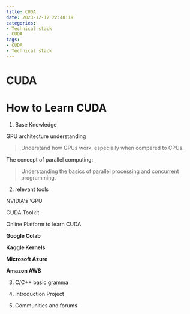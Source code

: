 ```yaml
---
title: CUDA
date: 2023-12-12 22:48:19
categories:
- Technical stack
- CUDA
tags: 
- CUDA
- Technical stack
---
```


# CUDA

<!-- more -->

# How to Learn CUDA

1. Base Knowledge

GPU architecture understanding 

> Understand how GPUs work, especially when compared to CPUs.

The concept of parallel computing:

> Understanding the basics of parallel processing and concurrent programming.

2. relevant tools

NVIDIA's 'GPU

CUDA Toolkit

Online Platform to learn CUDA

**Google Colab**

**Kaggle Kernels**

**Microsoft Azure**

**Amazon AWS**

3. C/C++ basic gramma

4. Introduction Project

5. Communities and forums

